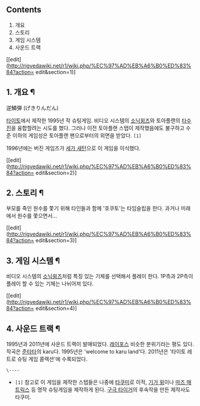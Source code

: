 ## Contents

    

1. 개요 
2. 스토리 
3. 게임 시스템 
4. 사운드 트랙 

[[edit](http://rigvedawiki.net/r1/wiki.php/%EC%97%AD%EB%A6%B0%ED%83%84?action=
edit&section=1)]

## 1. 개요 ¶

逆鱗弾 (げきりんだん)

  

[타이토](%ED%83%80%EC%9D%B4%ED%86%A0.md)에서 제작한 1995년 작 슈팅게임. 비디오 시스템의
[소닉윙즈](%EC%86%8C%EB%8B%89%EC%9C%99%EC%A6%88.md)와 토아플랜의
[타수진](%ED%83%80%EC%88%98%EC%A7%84.md)을 융합할려는 시도를 했다. 그러나 이전 토아플랜 스탭이 제작했음에도
불구하고 수준 이하의 게임성은 토아플랜 팬으로부터의 외면을 받았다. `[1]`

  

1996년에는 버진 게임즈가 [세가 새턴](%EC%84%B8%EA%B0%80%20%EC%83%88%ED%84%B4.md)으로 이 게임을
이식했다.

  

[[edit](http://rigvedawiki.net/r1/wiki.php/%EC%97%AD%EB%A6%B0%ED%83%84?action=
edit&section=2)]

## 2. 스토리 ¶

부모를 죽인 원수를 쫓기 위해 타인들과 함께 '호쿠토'는 타임슬립을 한다. 과거나 미래에서 원수를 쫓으면서...

  

[[edit](http://rigvedawiki.net/r1/wiki.php/%EC%97%AD%EB%A6%B0%ED%83%84?action=
edit&section=3)]

## 3. 게임 시스템 ¶

비디오 시스템의 [소닉윙즈](%EC%86%8C%EB%8B%89%EC%9C%99%EC%A6%88.md)처럼 특징 있는 기체를 선택해서
플레이 한다. 1P측과 2P측이 플레이 할 수 있는 기체는 나뉘어져 있다.

  

[[edit](http://rigvedawiki.net/r1/wiki.php/%EC%97%AD%EB%A6%B0%ED%83%84?action=
edit&section=4)]

## 4. 사운드 트랙 ¶

1995년과 2011년에 사운드 트랙이 발매되었다.
[레이포스](%EB%A0%88%EC%9D%B4%ED%8F%AC%EC%8A%A4.md) 비슷한 분위기라는 평도 있다. 작곡은
[준타타](%EC%A4%80%ED%83%80%ED%83%80.md)의 karu다. 1995년은 'welcome to karu
land'다. 2011년은 '타이토 레트로 슈팅 게임 콜렉션'에 수록되었다.

`\----`

  * `[1]` 참고로 이 게임을 제작한 스텝들은 나중에 [타쿠미](%ED%83%80%EC%BF%A0%EB%AF%B8.md)로 이적, [기가 윙](%EA%B8%B0%EA%B0%80%20%EC%9C%99.md)이나 [마즈 매트릭스](%EB%A7%88%EC%A6%88%20%EB%A7%A4%ED%8A%B8%EB%A6%AD%EC%8A%A4.md) 등 명작 슈팅게임을 제작하게 된다. [구극 타이거](%EA%B5%AC%EA%B7%B9%20%ED%83%80%EC%9D%B4%EA%B1%B0.md)의 후속작을 만든 제작사도 타쿠미.

